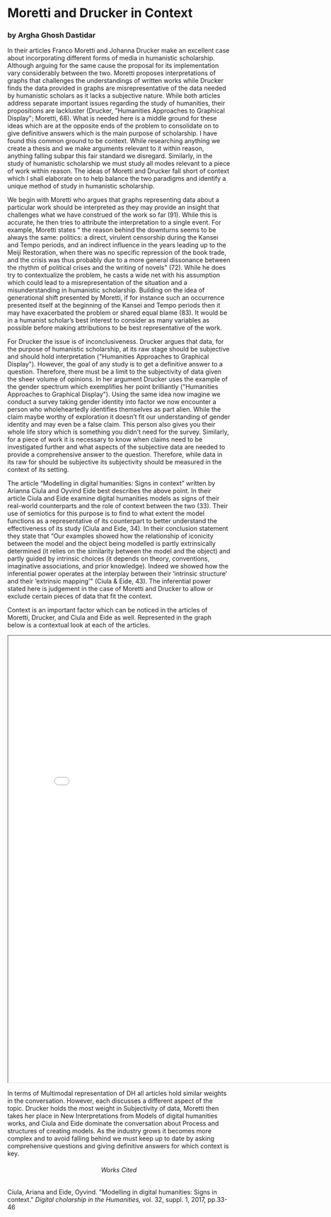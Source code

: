 # Moretti and Drucker in Context
### by Argha Ghosh Dastidar

In their articles Franco Moretti and Johanna Drucker make an excellent case about incorporating different forms of media in humanistic scholarship. Although arguing for the same cause the proposal for its implementation vary considerably between the two. Moretti proposes interpretations of graphs that challenges the understandings of written works while Drucker finds the data provided in graphs are misrepresentative of the data needed by humanistic scholars as it lacks a subjective nature. While both articles address separate important issues regarding the study of humanities, their propositions are lackluster (Drucker, "Humanities Approaches to Graphical Display"; Moretti, 68). What is needed here is a middle ground for these ideas which are at the opposite ends of the problem to consolidate on to give definitive answers which is the main purpose of scholarship. I have found this common ground to be context. While researching anything we create a thesis and we make arguments relevant to it within reason, anything falling subpar this fair standard we disregard. Similarly, in the study of humanistic scholarship we must study all modes relevant to a piece of work within reason. The ideas of Moretti and Drucker fall short of context which I shall elaborate on to help balance the two paradigms and identify a unique method of study in humanistic scholarship.

We begin with Moretti who argues that graphs representing data about a particular work should be interpreted as they may provide an insight that challenges what we have construed of the work so far (91). While this is accurate, he then tries to attribute the interpretation to a single event. For example, Moretti states “ the reason behind the downturns seems to be always the same: politics: a direct, virulent censorship during the Kansei and Tempo periods, and an indirect influence in the years leading up to the Meiji Restoration, when there was no specific repression of the book trade, and the crisis was thus probably due to a more general dissonance between the rhythm of political crises and the writing of novels" (72). While he does try to contextualize the problem, he casts a wide net with his assumption which could lead to a misrepresentation of the situation and a misunderstanding in humanistic scholarship. Building on the idea of generational shift presented by Moretti, if for instance such an occurrence presented itself at the beginning of the Kansei and Tempo periods then it may have exacerbated the problem or shared equal blame (83). It would be in a humanist scholar’s best interest to consider as many variables as possible before making attributions to be best representative of the work.

For Drucker the issue is of inconclusiveness. Drucker argues that data, for the purpose of humanistic scholarship, at its raw stage should be subjective and should hold interpretation ("Humanities Approaches to Graphical Display"). However, the goal of any study is to get a definitive answer to a question. Therefore, there must be a limit to the subjectivity of data given the sheer volume of opinions. In her argument Drucker uses the example of the gender spectrum which exemplifies her point brilliantly ("Humanities Approaches to Graphical Display"). Using the same idea now imagine we conduct a survey taking gender identity into factor we now encounter a person who wholeheartedly identifies themselves as part alien. While the claim maybe worthy of exploration it doesn’t fit our understanding of gender identity and may even be a false claim. This person also gives you their whole life story which is something you didn’t need for the survey. Similarly, for a piece of work it is necessary to know when claims need to be investigated further and what aspects of the subjective data are needed to provide a comprehensive answer to the question. Therefore, while data in its raw for should be subjective its subjectivity should be measured in the context of its setting.

The article “Modelling in digital humanities: Signs in context” written by Arianna Ciula and Oyvind Eide best describes the above point. In their article Ciula and Eide examine digital humanities models as signs of their real-world counterparts and the role of context between the two (33). Their use of semiotics for this purpose is to find to what extent the model functions as a representative of its counterpart to better understand the effectiveness of its study (Ciula and Eide, 34). In their conclusion statement they state that “Our examples showed how the relationship of iconicity between the model and the object being modelled is partly extrinsically determined (it relies on the similarity between the model and the object) and partly guided by intrinsic choices (it depends on theory, conventions, imaginative associations, and prior knowledge). Indeed we showed how the inferential power operates at the interplay between their ‘intrinsic structure’ and their ‘extrinsic mapping'" (Ciula & Eide, 43). The inferential power stated here is judgement in the case of Moretti and Drucker to allow or exclude certain pieces of data that fit the context.

Context is an important factor which can be noticed in the articles of Moretti, Drucker, and Ciula and Eide as well. Represented in the graph below is a contextual look at each of the articles. 

<iframe style='width: 808px; height: 1008px;' src='processing/index.html'> </iframe>

In terms of Multimodal representation of DH all articles hold similar weights in the conversation. However, each discusses a different aspect of the topic. Drucker holds the most weight in Subjectivity of data, Moretti then takes her place in New Interpretations from Models of digital humanities works, and Ciula and Eide dominate the conversation about Process and structures of creating models. As the industry grows it becomes more complex and to avoid falling behind we must keep up to date by asking comprehensive questions and giving definitive answers for which context is key. 

<h6 align="center"> Works Cited</h6>
Ciula, Ariana and Eide, Oyvind. "Modelling in digital humanities: Signs in context." <em>Digital cholarship in the Humanities,</em> vol.    32, suppl. 1, 2017, pp.33-46

